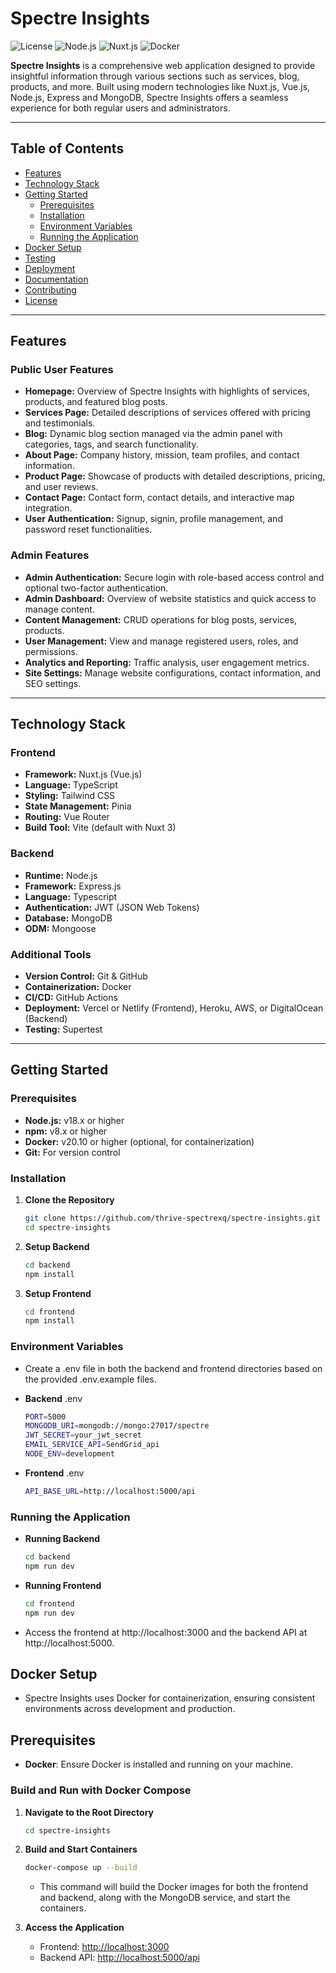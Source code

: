 # Spectre Insights

![License](https://img.shields.io/badge/license-MIT-blue.svg)
![Node.js](https://img.shields.io/badge/node.js-18.x-green.svg)
![Nuxt.js](https://img.shields.io/badge/nuxt.js-3.x-red.svg)
![Docker](https://img.shields.io/badge/docker-%3E%3D20.10-blue.svg)

**Spectre Insights** is a comprehensive web application designed to provide insightful information through various sections such as services, blog, products, and more. Built using modern technologies like Nuxt.js, Vue.js, Node.js, Express and MongoDB, Spectre Insights offers a seamless experience for both regular users and administrators.

---

## Table of Contents

- [Features](#features)
- [Technology Stack](#technology-stack)
- [Getting Started](#getting-started)
  - [Prerequisites](#prerequisites)
  - [Installation](#installation)
  - [Environment Variables](#environment-variables)
  - [Running the Application](#running-the-application)
- [Docker Setup](#docker-setup)
- [Testing](#testing)
- [Deployment](#deployment)
- [Documentation](#documentation)
- [Contributing](#contributing)
- [License](#license)

---

## Features

### Public User Features

- **Homepage:** Overview of Spectre Insights with highlights of services, products, and featured blog posts.
- **Services Page:** Detailed descriptions of services offered with pricing and testimonials.
- **Blog:** Dynamic blog section managed via the admin panel with categories, tags, and search functionality.
- **About Page:** Company history, mission, team profiles, and contact information.
- **Product Page:** Showcase of products with detailed descriptions, pricing, and user reviews.
- **Contact Page:** Contact form, contact details, and interactive map integration.
- **User Authentication:** Signup, signin, profile management, and password reset functionalities.

### Admin Features

- **Admin Authentication:** Secure login with role-based access control and optional two-factor authentication.
- **Admin Dashboard:** Overview of website statistics and quick access to manage content.
- **Content Management:** CRUD operations for blog posts, services, products.
- **User Management:** View and manage registered users, roles, and permissions.
- **Analytics and Reporting:** Traffic analysis, user engagement metrics.
- **Site Settings:** Manage website configurations, contact information, and SEO settings.

---

## Technology Stack

### Frontend

- **Framework:** Nuxt.js (Vue.js)
- **Language:** TypeScript
- **Styling:** Tailwind CSS
- **State Management:** Pinia
- **Routing:** Vue Router
- **Build Tool:** Vite (default with Nuxt 3)

### Backend

- **Runtime:** Node.js
- **Framework:** Express.js
- **Language:** Typescript
- **Authentication:** JWT (JSON Web Tokens)
- **Database:** MongoDB
- **ODM:** Mongoose

### Additional Tools

- **Version Control:** Git & GitHub
- **Containerization:** Docker
- **CI/CD:** GitHub Actions
- **Deployment:** Vercel or Netlify (Frontend), Heroku, AWS, or DigitalOcean (Backend)
- **Testing:** Supertest

---

## Getting Started

### Prerequisites

- **Node.js:** v18.x or higher
- **npm:** v8.x or higher
- **Docker:** v20.10 or higher (optional, for containerization)
- **Git:** For version control

### Installation

1. **Clone the Repository**

   ```bash
   git clone https://github.com/thrive-spectrexq/spectre-insights.git
   cd spectre-insights

2. **Setup Backend**

   ```bash
   cd backend
   npm install

3. **Setup Frontend**

   ```bash
   cd frontend
   npm install

### Environment Variables

- Create a .env file in both the backend and frontend directories based on the provided .env.example files.

- **Backend** .env

  ```bash
  PORT=5000
  MONGODB_URI=mongodb://mongo:27017/spectre
  JWT_SECRET=your_jwt_secret
  EMAIL_SERVICE_API=SendGrid_api
  NODE_ENV=development


- **Frontend** .env

  ```bash
  API_BASE_URL=http://localhost:5000/api

### Running the Application

- **Running Backend**

  ```bash
  cd backend
  npm run dev

- **Running Frontend**

  ```bash
  cd frontend
  npm run dev

- Access the frontend at http://localhost:3000 and the backend API at http://localhost:5000.

## Docker Setup

- Spectre Insights uses Docker for containerization, ensuring consistent environments across development and production.

## Prerequisites

- **Docker**: Ensure Docker is installed and running on your machine.

### Build and Run with Docker Compose

1. **Navigate to the Root Directory**

    ```bash
    cd spectre-insights
    ```

2. **Build and Start Containers**

    ```bash
    docker-compose up --build
    ```

    - This command will build the Docker images for both the frontend and backend, along with the MongoDB service, and start the containers.

3. **Access the Application**

    - Frontend: [http://localhost:3000](http://localhost:3000)
    - Backend API: [http://localhost:5000/api](http://localhost:5000/api)
